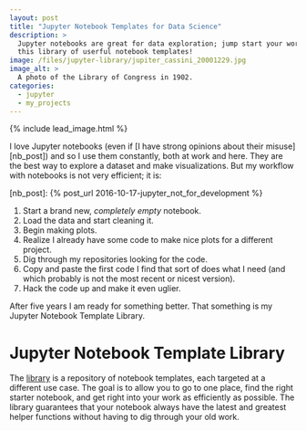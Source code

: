 ```yaml
---
layout: post
title: "Jupyter Notebook Templates for Data Science"
description: >
  Jupyter notebooks are great for data exploration; jump start your work with
  this library of userful notebook templates!
image: /files/jupyter-library/jupiter_cassini_20001229.jpg
image_alt: >
  A photo of the Library of Congress in 1902.
categories: 
  - jupyter
  - my_projects
---
```


{% include lead_image.html %}

I love Jupyter notebooks (even if [I have strong opinions about their
misuse][nb_post]) and so I use them constantly, both at work and here. They
are the best way to explore a dataset and make visualizations. But my workflow
with notebooks is not very efficient; it is:

[nb_post]: {% post_url 2016-10-17-jupyter_not_for_development %}


1. Start a brand new, _completely empty_ notebook.
2. Load the data and start cleaning it.
3. Begin making plots.
4. Realize I already have some code to make nice plots for a different project.
5. Dig through my repositories looking for the code.
6. Copy and paste the first code I find that sort of does what I need (and
   which probably is not the most recent or nicest version).
7. Hack the code up and make it even uglier.

After five years I am ready for something better. That something is my Jupyter
Notebook Template Library.

# Jupyter Notebook Template Library

The [library][library] is a repository of notebook templates, each targeted at
a different use case. The goal is to allow you to go to one place, find the
right starter notebook, and get right into your work as efficiently as
possible. The library guarantees that your notebook always have the latest and
greatest helper functions without having to dig through your old work.

[library]: https://github.com/agude/Jupyter-Notebook-Template-Library
